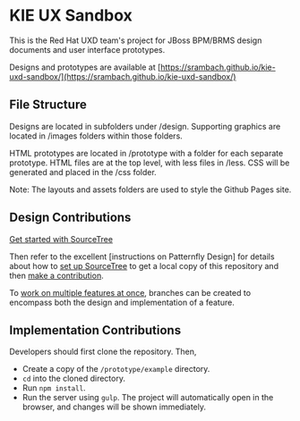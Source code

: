 # KIE UX Sandbox
This is the Red Hat UXD team's project for JBoss BPM/BRMS design documents and user interface prototypes.

Designs and prototypes are available at [https://srambach.github.io/kie-uxd-sandbox/](https://srambach.github.io/kie-uxd-sandbox/)

## File Structure
Designs are located in subfolders under /design. Supporting graphics are located in /images folders within those folders.

HTML prototypes are located in /prototype with a folder for each separate prototype. HTML files are at the top level, with less files in /less. CSS will be generated and placed in the /css folder.

Note: The layouts and assets folders are used to style the Github Pages site.

## Design Contributions
[Get started with SourceTree](https://www.sourcetreeapp.com/)

Then refer to the excellent [instructions on Patternfly Design] for details about how to [set up SourceTree](https://github.com/patternfly/patternfly-design/wiki/Git-Setup) to get a local copy of this repository and then [make a contribution](https://github.com/patternfly/patternfly-design/wiki/Contribution-Workflow).

To [work on multiple features at once](https://github.com/patternfly/patternfly-design/wiki/Multiple-Branches), branches can be created to encompass both the design and implementation of a feature.

## Implementation Contributions
Developers should first clone the repository. Then,
- Create a copy of the `/prototype/example` directory.
- `cd` into the cloned directory.
- Run `npm install`.
- Run the server using `gulp`.
The project will automatically open in the browser, and changes will be shown immediately.
